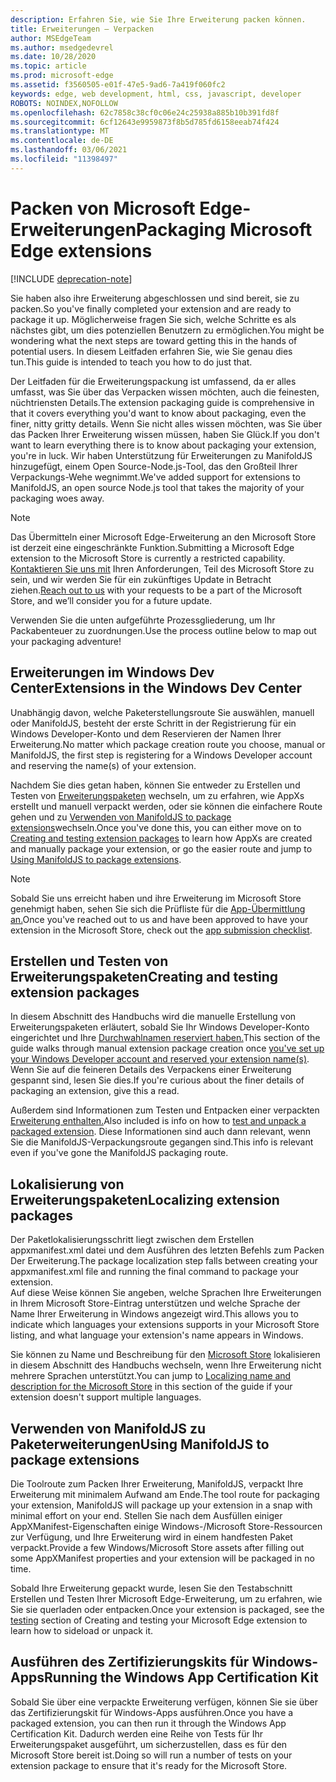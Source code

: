```yaml
---
description: Erfahren Sie, wie Sie Ihre Erweiterung packen können.
title: Erweiterungen – Verpacken
author: MSEdgeTeam
ms.author: msedgedevrel
ms.date: 10/28/2020
ms.topic: article
ms.prod: microsoft-edge
ms.assetid: f3560505-e01f-47e5-9ad6-7a419f060fc2
keywords: edge, web development, html, css, javascript, developer
ROBOTS: NOINDEX,NOFOLLOW
ms.openlocfilehash: 62c7858c38cf0c06e24c25938a885b10b391fd8f
ms.sourcegitcommit: 6cf12643e9959873f8b5d785fd6158eeab74f424
ms.translationtype: MT
ms.contentlocale: de-DE
ms.lasthandoff: 03/06/2021
ms.locfileid: "11398497"
---
```

# <a name="packaging-microsoft-edge-extensions"></a><span data-ttu-id="eb7ce-104">Packen von Microsoft Edge-Erweiterungen</span><span class="sxs-lookup"><span data-stu-id="eb7ce-104">Packaging Microsoft Edge extensions</span></span>  

[!INCLUDE [deprecation-note](../includes/deprecation-note.md)]  

<span data-ttu-id="eb7ce-105">Sie haben also ihre Erweiterung abgeschlossen und sind bereit, sie zu packen.</span><span class="sxs-lookup"><span data-stu-id="eb7ce-105">So you've finally completed your extension and are ready to package it up.</span></span> <span data-ttu-id="eb7ce-106">Möglicherweise fragen Sie sich, welche Schritte es als nächstes gibt, um dies potenziellen Benutzern zu ermöglichen.</span><span class="sxs-lookup"><span data-stu-id="eb7ce-106">You might be wondering what the next steps are toward getting this in the hands of potential users.</span></span> <span data-ttu-id="eb7ce-107">In diesem Leitfaden erfahren Sie, wie Sie genau dies tun.</span><span class="sxs-lookup"><span data-stu-id="eb7ce-107">This guide is intended to teach you how to do just that.</span></span>  

<span data-ttu-id="eb7ce-108">Der Leitfaden für die Erweiterungspackung ist umfassend, da er alles umfasst, was Sie über das Verpacken wissen möchten, auch die feinesten, nüchtriensten Details.</span><span class="sxs-lookup"><span data-stu-id="eb7ce-108">The extension packaging guide is comprehensive in that it covers everything you'd want to know about packaging, even the finer, nitty gritty details.</span></span> <span data-ttu-id="eb7ce-109">Wenn Sie nicht alles wissen möchten, was Sie über das Packen Ihrer Erweiterung wissen müssen, haben Sie Glück.</span><span class="sxs-lookup"><span data-stu-id="eb7ce-109">If you don't want to learn everything there is to know about packaging your extension, you're in luck.</span></span> <span data-ttu-id="eb7ce-110">Wir haben Unterstützung für Erweiterungen zu ManifoldJS hinzugefügt, einem Open Source-Node.js-Tool, das den Großteil Ihrer Verpackungs-Wehe wegnimmt.</span><span class="sxs-lookup"><span data-stu-id="eb7ce-110">We've added support for extensions to ManifoldJS, an open source Node.js tool that takes the majority of your packaging woes away.</span></span>  

> [!NOTE]
> <span data-ttu-id="eb7ce-111">Das Übermitteln einer Microsoft Edge-Erweiterung an den Microsoft Store ist derzeit eine eingeschränkte Funktion.</span><span class="sxs-lookup"><span data-stu-id="eb7ce-111">Submitting a Microsoft Edge extension to the Microsoft Store is currently a restricted capability.</span></span> <span data-ttu-id="eb7ce-112">[Kontaktieren Sie uns mit](https://developer.microsoft.com/en-us/microsoft-edge/extensions/requests) Ihren Anforderungen, Teil des Microsoft Store zu sein, und wir werden Sie für ein zukünftiges Update in Betracht ziehen.</span><span class="sxs-lookup"><span data-stu-id="eb7ce-112">[Reach out to us](https://developer.microsoft.com/en-us/microsoft-edge/extensions/requests) with your requests to be a part of the Microsoft Store, and we’ll consider you for a future update.</span></span>  

<span data-ttu-id="eb7ce-113">Verwenden Sie die unten aufgeführte Prozessgliederung, um Ihr Packabenteuer zu zuordnungen.</span><span class="sxs-lookup"><span data-stu-id="eb7ce-113">Use the process outline below to map out your packaging adventure!</span></span>  

## [<a name="extensions-in-the-windows-dev-center"></a><span data-ttu-id="eb7ce-114">Erweiterungen im Windows Dev Center</span><span class="sxs-lookup"><span data-stu-id="eb7ce-114">Extensions in the Windows Dev Center</span></span>](./packaging/extensions-in-the-windows-dev-center.md)  

<span data-ttu-id="eb7ce-115">Unabhängig davon, welche Paketerstellungsroute Sie auswählen, manuell oder ManifoldJS, besteht der erste Schritt in der Registrierung für ein Windows Developer-Konto und dem Reservieren der Namen Ihrer Erweiterung.</span><span class="sxs-lookup"><span data-stu-id="eb7ce-115">No matter which package creation route you choose, manual or ManifoldJS, the first step is registering for a Windows Developer account and reserving the name(s) of your extension.</span></span>  

<span data-ttu-id="eb7ce-116">Nachdem Sie dies getan haben, können Sie entweder zu Erstellen und Testen von [Erweiterungspaketen](./packaging/creating-and-testing-extension-packages.md) wechseln, um zu erfahren, wie AppXs erstellt und manuell verpackt werden, oder sie können die einfachere Route gehen und zu [Verwenden von ManifoldJS to package extensions](./packaging/using-ManifoldJS-to-package-extensions.md)wechseln.</span><span class="sxs-lookup"><span data-stu-id="eb7ce-116">Once you've done this, you can either move on to [Creating and testing extension packages](./packaging/creating-and-testing-extension-packages.md) to learn how AppXs are created and manually package your extension, or go the easier route and jump to [Using ManifoldJS to package extensions](./packaging/using-ManifoldJS-to-package-extensions.md).</span></span>  

> [!NOTE]
> <span data-ttu-id="eb7ce-117">Sobald Sie uns erreicht haben und ihre Erweiterung im Microsoft Store genehmigt haben, sehen Sie sich die Prüfliste für die [App-Übermittlung an.](https://docs.microsoft.com/windows/uwp/publish/app-submissions)</span><span class="sxs-lookup"><span data-stu-id="eb7ce-117">Once you've reached out to us and have been approved to have your extension in the Microsoft Store, check out the [app submission checklist](https://docs.microsoft.com/windows/uwp/publish/app-submissions).</span></span>  


## [<a name="creating-and-testing-extension-packages"></a><span data-ttu-id="eb7ce-118">Erstellen und Testen von Erweiterungspaketen</span><span class="sxs-lookup"><span data-stu-id="eb7ce-118">Creating and testing extension packages</span></span>](./packaging/creating-and-testing-extension-packages.md)  

<span data-ttu-id="eb7ce-119">In diesem Abschnitt des Handbuchs wird die manuelle Erstellung von Erweiterungspaketen erläutert, sobald Sie Ihr Windows Developer-Konto eingerichtet und Ihre [Durchwahlnamen reserviert haben.](./packaging/extensions-in-the-windows-Dev-Center.md)</span><span class="sxs-lookup"><span data-stu-id="eb7ce-119">This section of the guide walks through manual extension package creation once [you've set up your Windows Developer account and reserved your extension name(s)](./packaging/extensions-in-the-windows-Dev-Center.md).</span></span> <span data-ttu-id="eb7ce-120">Wenn Sie auf die feineren Details des Verpackens einer Erweiterung gespannt sind, lesen Sie dies.</span><span class="sxs-lookup"><span data-stu-id="eb7ce-120">If you're curious about the finer details of packaging an extension, give this a read.</span></span>  

<span data-ttu-id="eb7ce-121">Außerdem sind Informationen zum Testen und Entpacken einer verpackten [Erweiterung enthalten.](./packaging/creating-and-testing-extension-packages.md#testing-an-appx-package)</span><span class="sxs-lookup"><span data-stu-id="eb7ce-121">Also included is info on how to [test and unpack a packaged extension](./packaging/creating-and-testing-extension-packages.md#testing-an-appx-package).</span></span> <span data-ttu-id="eb7ce-122">Diese Informationen sind auch dann relevant, wenn Sie die ManifoldJS-Verpackungsroute gegangen sind.</span><span class="sxs-lookup"><span data-stu-id="eb7ce-122">This info is relevant even if you've gone the ManifoldJS packaging route.</span></span>  

## [<a name="localizing-extension-packages"></a><span data-ttu-id="eb7ce-123">Lokalisierung von Erweiterungspaketen</span><span class="sxs-lookup"><span data-stu-id="eb7ce-123">Localizing extension packages</span></span>](./packaging/localizing-extension-packages.md)  

<span data-ttu-id="eb7ce-124">Der Paketlokalisierungsschritt liegt zwischen dem Erstellen appxmanifest.xml datei und dem Ausführen des letzten Befehls zum Packen Der Erweiterung.</span><span class="sxs-lookup"><span data-stu-id="eb7ce-124">The package localization step falls between creating your appxmanifest.xml file and running the final command to package your extension.</span></span>  
<span data-ttu-id="eb7ce-125">Auf diese Weise können Sie angeben, welche Sprachen Ihre Erweiterungen in Ihrem Microsoft Store-Eintrag unterstützen und welche Sprache der Name Ihrer Erweiterung in Windows angezeigt wird.</span><span class="sxs-lookup"><span data-stu-id="eb7ce-125">This allows you to indicate which languages your extensions supports in your Microsoft Store listing, and what language your extension's name appears in Windows.</span></span>  

<span data-ttu-id="eb7ce-126">Sie können zu Name und Beschreibung für den [Microsoft Store](./packaging/localizing-extension-packages.md#localizing-name-and-description-in-the-microsoft-store) lokalisieren in diesem Abschnitt des Handbuchs wechseln, wenn Ihre Erweiterung nicht mehrere Sprachen unterstützt.</span><span class="sxs-lookup"><span data-stu-id="eb7ce-126">You can jump to [Localizing name and description for the Microsoft Store](./packaging/localizing-extension-packages.md#localizing-name-and-description-in-the-microsoft-store) in this section of the guide if your extension doesn't support multiple languages.</span></span>  

## [<a name="using-manifoldjs-to-package-extensions"></a><span data-ttu-id="eb7ce-127">Verwenden von ManifoldJS zu Paketerweiterungen</span><span class="sxs-lookup"><span data-stu-id="eb7ce-127">Using ManifoldJS to package extensions</span></span>](./packaging/using-ManifoldJS-to-package-extensions.md)  

<span data-ttu-id="eb7ce-128">Die Toolroute zum Packen Ihrer Erweiterung, ManifoldJS, verpackt Ihre Erweiterung mit minimalem Aufwand am Ende.</span><span class="sxs-lookup"><span data-stu-id="eb7ce-128">The tool route for packaging your extension, ManifoldJS will package up your extension in a snap with minimal effort on your end.</span></span> <span data-ttu-id="eb7ce-129">Stellen Sie nach dem Ausfüllen einiger AppXManifest-Eigenschaften einige Windows-/Microsoft Store-Ressourcen zur Verfügung, und Ihre Erweiterung wird in einem handfesten Paket verpackt.</span><span class="sxs-lookup"><span data-stu-id="eb7ce-129">Provide a few Windows/Microsoft Store assets after filling out some AppXManifest properties and your extension will be packaged in no time.</span></span>  

<span data-ttu-id="eb7ce-130">Sobald Ihre Erweiterung gepackt [](./packaging/creating-and-testing-extension-packages.md#testing-an-appx-package) wurde, lesen Sie den Testabschnitt Erstellen und Testen Ihrer Microsoft Edge-Erweiterung, um zu erfahren, wie Sie sie querladen oder entpacken.</span><span class="sxs-lookup"><span data-stu-id="eb7ce-130">Once your extension is packaged, see the [testing](./packaging/creating-and-testing-extension-packages.md#testing-an-appx-package) section of Creating and testing your Microsoft Edge extension to learn how to sideload or unpack it.</span></span>  

## [<a name="running-the-windows-app-certification-kit"></a><span data-ttu-id="eb7ce-131">Ausführen des Zertifizierungskits für Windows-Apps</span><span class="sxs-lookup"><span data-stu-id="eb7ce-131">Running the Windows App Certification Kit</span></span>](./packaging/running-the-windows-app-certification-kit.md)  

<span data-ttu-id="eb7ce-132">Sobald Sie über eine verpackte Erweiterung verfügen, können Sie sie über das Zertifizierungskit für Windows-Apps ausführen.</span><span class="sxs-lookup"><span data-stu-id="eb7ce-132">Once you have a packaged extension, you can then run it through the Windows App Certification Kit.</span></span> <span data-ttu-id="eb7ce-133">Dadurch werden eine Reihe von Tests für Ihr Erweiterungspaket ausgeführt, um sicherzustellen, dass es für den Microsoft Store bereit ist.</span><span class="sxs-lookup"><span data-stu-id="eb7ce-133">Doing so will run a number of tests on your extension package to ensure that it's ready for the Microsoft Store.</span></span>  
